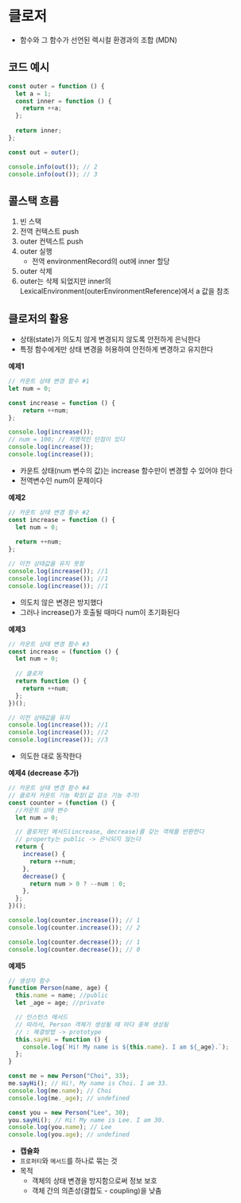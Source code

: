 <h1>클로저</h1>

- 함수와 그 함수가 선언된 렉시컬 환경과의 조합 (MDN)

<h2>코드 예시</h2>

```js
const outer = function () {
  let a = 1;
  const inner = function () {
    return ++a;
  };
  
  return inner;
};

const out = outer();

console.info(out()); // 2
console.info(out()); // 3
```

<h2>콜스택 흐름</h2>

1. 빈 스택
2. 전역 컨텍스트 push
3. outer 컨텍스트 push
4. outer 실행
    - 전역 environmentRecord의 out에 inner 할당
5. outer 삭제
6. outer는 삭제 되었지만 inner의 LexicalEnvironment(outerEnvironmentReference)에서 a 값을 참조

<h2>클로저의 활용</h2>

- 상태(state)가 의도치 않게 변경되지 않도록 안전하게 은닉한다
- 특정 함수에게만 상태 변경을 허용하여 안전하게 변경하고 유지한다


**예제1**
```javascript
// 카운트 상태 변경 함수 #1
let num = 0;

const increase = function () {
    return ++num;
};

console.log(increase());
// num = 100; // 치명적인 단점이 있다
console.log(increase());
console.log(increase());
```
- 카운트 상태(num 변수의 값)는 increase 함수만이 변경할 수 있어야 한다
- 전역변수인 num이 문제이다

**예제2**
```javascript
// 카운트 상태 변경 함수 #2
const increase = function () {
  let num = 0;
  
  return ++num;
};

// 이전 상태값을 유지 못함
console.log(increase()); //1
console.log(increase()); //1
console.log(increase()); //1
```
- 의도치 않은 변경은 방지했다
- 그러나 increase()가 호출될 때마다 num이 초기화된다

**예제3**
```javascript
// 카운트 상태 변경 함수 #3
const increase = (function () {
  let num = 0;
  
  // 클로저
  return function () {
    return ++num;
  };
})();

// 이전 상태값을 유지
console.log(increase()); //1
console.log(increase()); //2
console.log(increase()); //3
```
 - 의도한 대로 동작한다
 
**예제4 (decrease 추가)**
```javascript
// 카운트 상태 변경 함수 #4
// 클로저 카운트 기능 확장(값 감소 기능 추가)
const counter = (function () {
  //카운트 상태 변수
  let num = 0;

  // 클로저인 메서드(increase, decrease)를 갖는 객체를 반환한다
  // property는 public -> 은닉되지 않는다
  return {
    increase() {
      return ++num;
    },
    decrease() {
      return num > 0 ? --num : 0;
    },
  };
})();

console.log(counter.increase()); // 1
console.log(counter.increase()); // 2

console.log(counter.decrease()); // 1
console.log(counter.decrease()); // 0
```
**예제5**
```javascript
// 생성자 함수
function Person(name, age) {
  this.name = name; //public
  let _age = age; //private

  // 인스턴스 메서드
  // 따라서, Person 객체가 생성될 때 마다 중복 생성됨
  // : 해결방법 -> prototype
  this.sayHi = function () {
    console.log(`Hi! My name is ${this.name}. I am ${_age}.`);
  };
}

const me = new Person("Choi", 33);
me.sayHi(); // Hi!, My name is Choi. I am 33.
console.log(me.name); // Choi
console.log(me._age); // undefined

const you = new Person("Lee", 30);
you.sayHi(); // Hi! My name is Lee. I am 30.
console.log(you.name); // Lee
console.log(you.age); // undefined
```
- **캡슐화**
- `프로퍼티`와 `메서드`를 하나로 묶는 것
- 목적
  - 객체의 상태 변경을 방지함으로써 정보 보호
  - 객체 간의 의존성(결합도 - coupling)을 낮춤
